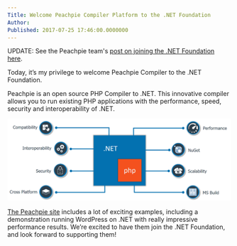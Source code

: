 ```yaml
---
Title: Welcome Peachpie Compiler Platform to the .NET Foundation
Author: 
Published: 2017-07-25 17:46:00.0000000
---
```

<p>UPDATE: See the Peachpie team's <a href="http://www.peachpie.io/2017/07/net-foundation-announcement.html">post on joining the .NET Foundation here</a>.</p>

<p><p>Today, it’s my privilege to welcome Peachpie Compiler to the .NET Foundation.</p><p>Peachpie is an open source PHP Compiler to .NET. This innovative compiler allows you to run existing PHP applications with the performance, speed, security and interoperability of .NET.</p><p><img src="assets/posts/peachpie-possibilities.png"></p><p><a href="http://www.peachpie.io/">The Peachpie site</a> includes a lot of exciting examples, including a demonstration running WordPress on .NET with really impressive performance results. We’re excited to have them join the .NET Foundation, and look forward to supporting them!</p></p>
